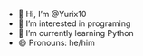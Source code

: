- 👋 Hi, I’m @Yurix10
- 👀 I’m interested in programing
- 🌱 I’m currently learning Python
- 😄 Pronouns: he/him
